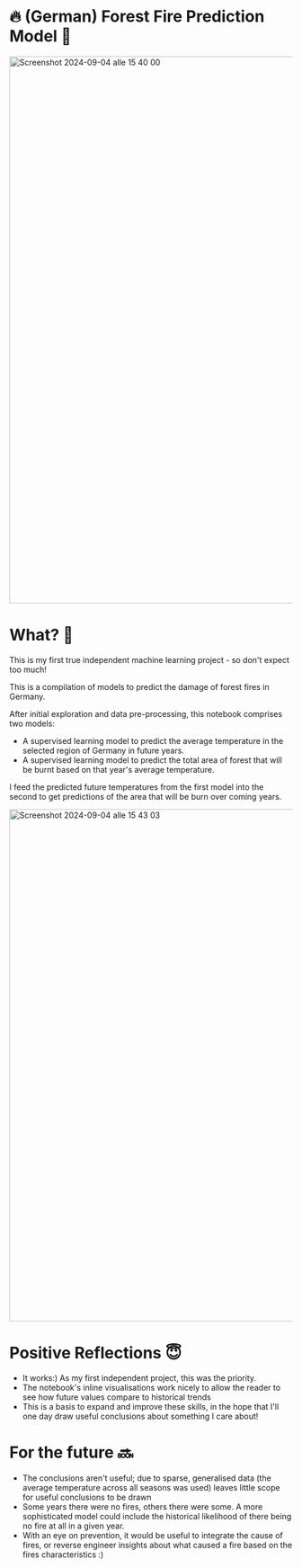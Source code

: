 # 🔥 (German) Forest Fire Prediction Model 🌳
<img width="973" alt="Screenshot 2024-09-04 alle 15 40 00" src="https://github.com/user-attachments/assets/fa607145-c2e6-421b-9ddc-bc6777e88b75">

# What? 🤨

This is my first true independent machine learning project - so don't expect too much!

This is a compilation of models to predict the damage of forest fires in Germany.

After initial exploration and data pre-processing, this notebook comprises two models: 

- A supervised learning model to predict the average temperature in the selected region of Germany in future years.
- A supervised learning model to predict the total area of forest that will be burnt based on that year's average temperature.

I feed the predicted future temperatures from the first model into the second to get predictions of the area that will be burn over coming years.

<img width="911" alt="Screenshot 2024-09-04 alle 15 43 03" src="https://github.com/user-attachments/assets/2d77a498-c90a-43b2-843d-0d8d1d43c3b7">

# Positive Reflections 😇

- It works:) As my first independent project, this was the priority.
- The notebook's inline visualisations work nicely to allow the reader to see how future values compare to historical trends
- This is a basis to expand and improve these skills, in the hope that I'll one day draw useful conclusions about something I care about!
  
# For the future 🔜
- The conclusions aren't useful; due to sparse, generalised data (the average temperature across all seasons was used) leaves little scope for useful conclusions to be drawn
- Some years there were no fires, others there were some. A more sophisticated model could include the historical likelihood of there being no fire at all in a given year.
- With an eye on prevention, it would be useful to integrate the cause of fires, or reverse engineer insights about what caused a fire based on the fires characteristics :)

